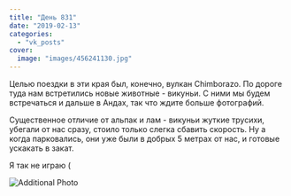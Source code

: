 ```yaml
---
title: "День 831"
date: "2019-02-13"
categories: 
  - "vk_posts"
cover:
  image: "images/456241130.jpg"
---
```


Целью поездки в эти края был, конечно, вулкан Chimborazo. По дороге туда нам встретились новые животные - викуньи. С ними мы будем встречаться и дальше в Андах, так что ждите больше фотографий.

Существенное отличие от альпак и лам - викуньи жуткие трусихи, убегали от нас сразу, стоило только слегка сбавить скорость. Ну а когда парковались, они уже были в добрых 5 метрах от нас, и готовые ускакать в закат.

<!--more-->

Я так не играю (

![Additional Photo](https://vodpop.ru/wp-content/uploads/2023/07/456241131.jpg)
